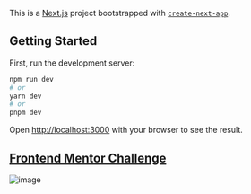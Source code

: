 This is a [Next.js](https://nextjs.org/) project bootstrapped with [`create-next-app`](https://github.com/vercel/next.js/tree/canary/packages/create-next-app).

## Getting Started

First, run the development server:

```bash
npm run dev
# or
yarn dev
# or
pnpm dev
```

Open [http://localhost:3000](http://localhost:3000) with your browser to see the result.

## [Frontend Mentor Challenge](https://www.frontendmentor.io/challenges/password-generator-app-Mr8CLycqjh)

![image](https://github.com/uxelexx/password-generator/assets/101667706/4e496dbb-7758-47e5-95e8-0aedd7f04ab1)
